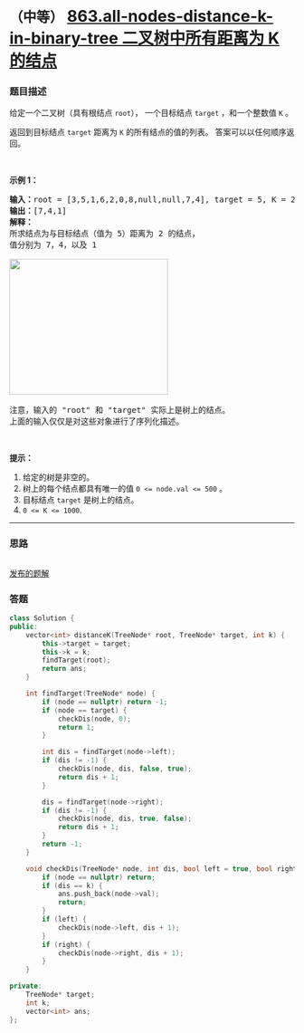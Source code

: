 # `（中等）` [863.all-nodes-distance-k-in-binary-tree 二叉树中所有距离为 K 的结点](https://leetcode-cn.com/problems/all-nodes-distance-k-in-binary-tree/)

### 题目描述
<p>给定一个二叉树（具有根结点&nbsp;<code>root</code>），&nbsp;一个目标结点&nbsp;<code>target</code>&nbsp;，和一个整数值 <code>K</code> 。</p>

<p>返回到目标结点 <code>target</code> 距离为 <code>K</code> 的所有结点的值的列表。 答案可以以任何顺序返回。</p>

<p>&nbsp;</p>

<ol>
</ol>

<p><strong>示例 1：</strong></p>

<pre><strong>输入：</strong>root = [3,5,1,6,2,0,8,null,null,7,4], target = 5, K = 2
<strong>输出：</strong>[7,4,1]
<strong>解释：</strong>
所求结点为与目标结点（值为 5）距离为 2 的结点，
值分别为 7，4，以及 1

<img style="height: 240px; width: 280px;" src="https://s3-lc-upload.s3.amazonaws.com/uploads/2018/06/28/sketch0.png" alt="">

注意，输入的 "root" 和 "target" 实际上是树上的结点。
上面的输入仅仅是对这些对象进行了序列化描述。
</pre>

<p>&nbsp;</p>

<p><strong>提示：</strong></p>

<ol>
	<li>给定的树是非空的。</li>
	<li>树上的每个结点都具有唯一的值&nbsp;<code>0 &lt;= node.val &lt;= 500</code>&nbsp;。</li>
	<li>目标结点&nbsp;<code>target</code>&nbsp;是树上的结点。</li>
	<li><code>0 &lt;= K &lt;= 1000</code>.</li>
</ol>


---
### 思路
```
```

[发布的题解](https://leetcode-cn.com/problems/all-nodes-distance-k-in-binary-tree/solution/all-nodes-distance-k-in-binary-tree-by-i-kzn4/)

### 答题
``` C++
class Solution {
public:
    vector<int> distanceK(TreeNode* root, TreeNode* target, int k) {
        this->target = target;
        this->k = k;
        findTarget(root);
        return ans;
    }

    int findTarget(TreeNode* node) {
        if (node == nullptr) return -1;
        if (node == target) {
            checkDis(node, 0);
            return 1;
        }

        int dis = findTarget(node->left);
        if (dis != -1) {
            checkDis(node, dis, false, true);
            return dis + 1;
        }

        dis = findTarget(node->right);
        if (dis != -1) {
            checkDis(node, dis, true, false);
            return dis + 1;
        }
        return -1;
    }

    void checkDis(TreeNode* node, int dis, bool left = true, bool right = true) {
        if (node == nullptr) return;
        if (dis == k) {
            ans.push_back(node->val);
            return;
        }
        if (left) {
            checkDis(node->left, dis + 1);
        }
        if (right) {
            checkDis(node->right, dis + 1);
        }
    }

private:
    TreeNode* target;
    int k;
    vector<int> ans;
};
```




